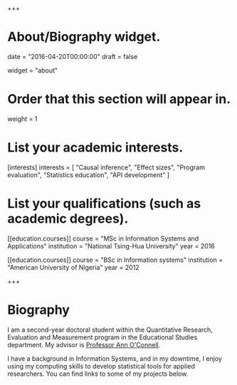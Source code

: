 +++
# About/Biography widget.

date = "2016-04-20T00:00:00"
draft = false

widget = "about"

# Order that this section will appear in.
weight = 1

# List your academic interests.
[interests]
  interests = [
    "Causal inference",
    "Effect sizes",
    "Program evaluation",
    "Statistics education",
    "API development"
  ]

# List your qualifications (such as academic degrees).
[[education.courses]]
  course = "MSc in Information Systems and Applications"
  institution = "National Tsing-Hua University"
  year = 2016

[[education.courses]]
  course = "BSc in Information systems"
  institution = "American University of Nigeria"
  year = 2012

+++

# Biography

I am a second-year doctoral student within the Quantitative Research, Evaluation and Measurement program in the Educational Studies department. My advisor is [Professor Ann O'Connell](https://ehe.osu.edu/directory/?id=oconnell.87).

I have a background in Information Systems, and in my downtime, I enjoy using my computing skills to develop statistical tools for applied researchers. You can find links to some of my projects below.
